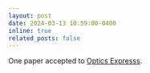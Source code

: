 ```yaml
---
layout: post
date: 2024-03-13 10:59:00-0400
inline: true
related_posts: false
---
```


One paper accepted to <a href="https://doi.org/10.1364/OE.516564">Optics Expresss</a>.